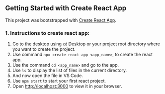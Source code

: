 ## Getting Started with Create React App

This project was bootstrapped with [Create React App](https://github.com/facebook/create-react-app).
### 1. Instructions to create react app:
1. Go to the desktop using `cd` Desktop or your project root directory
   where you want to create the project.
2. Use command `npx create-react-app <app_name>`, to create the
   react app.
3. Use the command `cd <app_name>` and go to the app.
4. Use `ls` to display the list of files in the current directory.
5. And now open the file in VS Code.
6. Use `npm start` to start your first react project.
7. Open [http://localhost:3000](http://localhost:3000) to view it in your browser.

